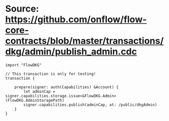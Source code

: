 # Source: https://github.com/onflow/flow-core-contracts/blob/master/transactions/dkg/admin/publish_admin.cdc

```
import "FlowDKG"

// This transaction is only for testing!
transaction {

    prepare(signer: auth(Capabilities) &Account) {
        let adminCap = signer.capabilities.storage.issue<&FlowDKG.Admin>(FlowDKG.AdminStoragePath)
        signer.capabilities.publish(adminCap, at: /public/dkgAdmin)
    }
}

```